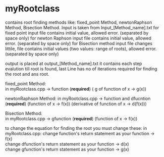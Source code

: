 # myRootclass 
contains root finding methods like: fixed_point Method, newtonRaphson Method, Bisection Method.
         Input is taken from Input_[Method_name].txt
         for fixed point input file contains initial value, allowed error. (separated by space only)
         for newton Raphson input file contains initial value, allowed error. (separated by space only)
         for Bisection method input file changes littile, file contains initial values (two values: range of roots), allowed error. (separated by space only)

output is placed at output_[Method_name].txt
        it contains each step evalution till root is found,
        last Line has no of iterations required for finding the root and ans root.
         
         
fixed_point Method:   
                      in myRootclass.cpp -> function (**required**)
                      ( g of function of x -> g(x))                                             
    
newtonRaphson Method: 
                      in myRootclass.cpp -> function and dfucntion (**required**)
                      (function of x -> f(x)) (derivative  of function of x -> d(f(x))) 

Bisection Method:     
                      in myRootclass.cpp -> gfunction (**required**)
                      (function of x -> f(x))

to change the equation for finding the root you must change these:
                in myRootclass.cpp:
                                  change function's return statement as your function -> f(x)    
                                  change dfunction's return statement as your function -> d(x)   
                                  change gfunction's return statement as your function -> g(x)                                  
